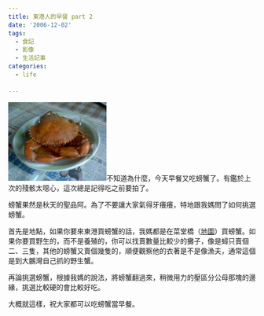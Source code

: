 ```yaml
---
title: 東港人的早餐 part 2
date: '2006-12-02'
tags:
  - 食記
  - 影像
  - 生活記事
categories:
  - life

---
```

[![](images/0.JPG)](http://bp3.blogger.com/_iOO0fC4NKLE/RXExYRwflsI/AAAAAAAAAAY/aEktg4NzTiA/s1600-h/DSC00045.JPG)不知道為什麼，今天早餐又吃螃蟹了。有鑑於上次的殘骸太噁心，這次總是記得吃之前要拍了。  
  
螃蟹果然是秋天的聖品阿。為了不要讓大家氣得牙癢癢，特地跟我媽問了如何挑選螃蟹。  
  
首先是地點，如果你要來東港買螃蟹的話，我媽都是在菜堂橋（[地圖](http://www.urmap.com/?link=QxRl-YROLUYLPgY0P3d3Pg3053d4-g20m5d4UTs0P21P-gjI%2B4d4-g20%2B4dlaYR0m5E3U2WI621d0--h%2BO2skPTfm0lKg--fjWfLg%2B5ffU441YKEmfKEE3YI%2B32l06O05213-2OIL%2BdjagQILQ13agRIm5d4UgR0lRdjPYjIms1P-gRIm5d5-gY0%2B3d4UTQ0Psd)）買螃蟹。如果你要買野生的，而不是養殖的，你可以找賣數量比較少的攤子，像是蟳只賣個二、三隻，其他的螃蟹又賣個幾隻的，順便觀察他的衣著是不是像漁夫，通常這個是到大鵬灣自己抓的野生蟹。  
  
再論挑選螃蟹，根據我媽的說法，將螃蟹翻過來，稍微用力的壓區分公母那塊的邊緣，挑選比較硬的會比較好吃。  
  
大概就這樣，祝大家都可以吃螃蟹當早餐。